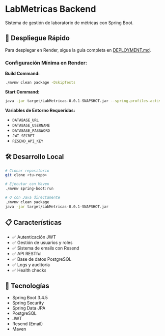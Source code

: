 # LabMetricas Backend

Sistema de gestión de laboratorio de métricas con Spring Boot.

## 🚀 Despliegue Rápido

Para desplegar en Render, sigue la guía completa en [DEPLOYMENT.md](./DEPLOYMENT.md).

### Configuración Mínima en Render:

**Build Command:**
```bash
./mvnw clean package -DskipTests
```

**Start Command:**
```bash
java -jar target/LabMetricas-0.0.1-SNAPSHOT.jar --spring.profiles.active=prod
```

**Variables de Entorno Requeridas:**
- `DATABASE_URL`
- `DATABASE_USERNAME` 
- `DATABASE_PASSWORD`
- `JWT_SECRET`
- `RESEND_API_KEY`

## 🛠️ Desarrollo Local

```bash
# Clonar repositorio
git clone <tu-repo>

# Ejecutar con Maven
./mvnw spring-boot:run

# O con Java directamente
./mvnw clean package
java -jar target/LabMetricas-0.0.1-SNAPSHOT.jar
```

## 📋 Características

- ✅ Autenticación JWT
- ✅ Gestión de usuarios y roles
- ✅ Sistema de emails con Resend
- ✅ API RESTful
- ✅ Base de datos PostgreSQL
- ✅ Logs y auditoría
- ✅ Health checks

## 🔧 Tecnologías

- Spring Boot 3.4.5
- Spring Security
- Spring Data JPA
- PostgreSQL
- JWT
- Resend (Email)
- Maven
